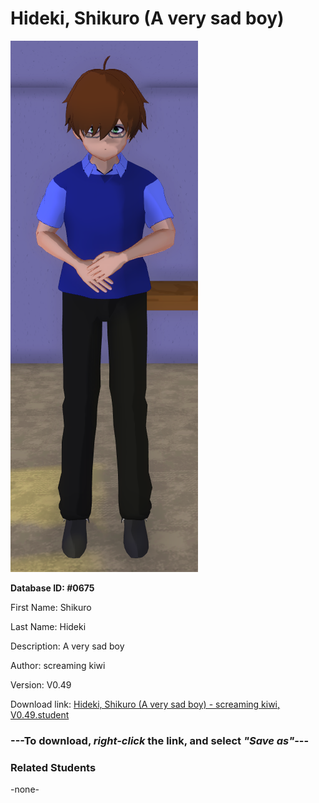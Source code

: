 # Hideki, Shikuro (A very sad boy)

<img src="../../Files/Images/Hideki, Shikuro (A very sad boy).png" title="Hideki, Shikuro (A very sad boy) - screaming kiwi, V0.49">

**Database ID: #0675**

First Name: Shikuro

Last Name: Hideki

Description: A very sad boy

Author: screaming kiwi

Version: V0.49

Download link: <a href="https://raw.githubusercontent.com/Arbiter1223/Daigaku-Gurashi-Custom-Students/master/Files/Student%20Files/Hideki%2C%20Shikuro%20(A%20very%20sad%20boy)%20-%20screaming%20kiwi%2C%20V0.49.student">Hideki, Shikuro (A very sad boy) - screaming kiwi, V0.49.student</a>

### ---**To download, _right-click_ the link, and select _"Save as"_**---

### Related Students

-none-
